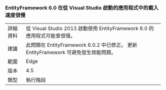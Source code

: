 ### <a name="entityframework-60-loads-very-slowly-in-apps-launched-from-visual-studio"></a>EntityFramework 6.0 在從 Visual Studio 啟動的應用程式中的載入速度很慢

|   |   |
|---|---|
|詳細資料|從 Visual Studio 2013 啟動使用 EntityFramework 6.0 的應用程式可能會很慢。|
|建議|此問題在 EntityFramework 6.0.2 中已修正。 更新 EntityFramework 可避免發生效能問題。|
|範圍|Edge|
|版本|4.5|
|類型|執行階段|

